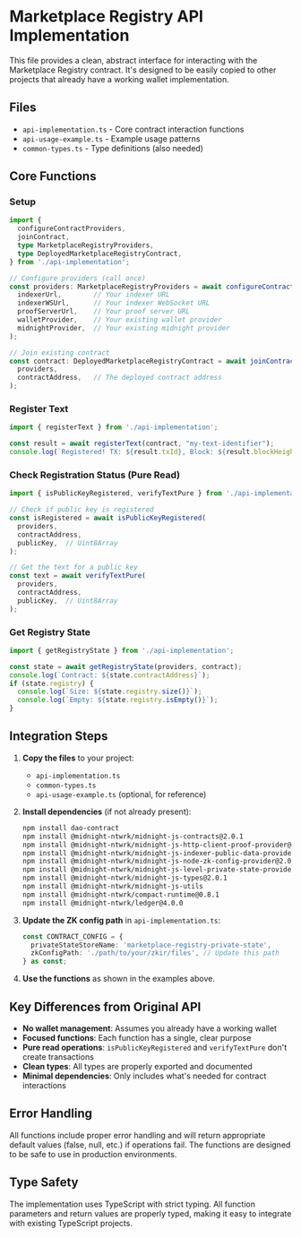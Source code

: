 # Marketplace Registry API Implementation

This file provides a clean, abstract interface for interacting with the Marketplace Registry contract. It's designed to be easily copied to other projects that already have a working wallet implementation.

## Files

- `api-implementation.ts` - Core contract interaction functions
- `api-usage-example.ts` - Example usage patterns
- `common-types.ts` - Type definitions (also needed)

## Core Functions

### Setup

```typescript
import {
  configureContractProviders,
  joinContract,
  type MarketplaceRegistryProviders,
  type DeployedMarketplaceRegistryContract,
} from './api-implementation';

// Configure providers (call once)
const providers: MarketplaceRegistryProviders = await configureContractProviders(
  indexerUrl,        // Your indexer URL
  indexerWSUrl,      // Your indexer WebSocket URL
  proofServerUrl,    // Your proof server URL
  walletProvider,    // Your existing wallet provider
  midnightProvider,  // Your existing midnight provider
);

// Join existing contract
const contract: DeployedMarketplaceRegistryContract = await joinContract(
  providers,
  contractAddress,   // The deployed contract address
);
```

### Register Text

```typescript
import { registerText } from './api-implementation';

const result = await registerText(contract, "my-text-identifier");
console.log(`Registered! TX: ${result.txId}, Block: ${result.blockHeight}`);
```

### Check Registration Status (Pure Read)

```typescript
import { isPublicKeyRegistered, verifyTextPure } from './api-implementation';

// Check if public key is registered
const isRegistered = await isPublicKeyRegistered(
  providers,
  contractAddress,
  publicKey,  // Uint8Array
);

// Get the text for a public key
const text = await verifyTextPure(
  providers,
  contractAddress,
  publicKey,  // Uint8Array
);
```

### Get Registry State

```typescript
import { getRegistryState } from './api-implementation';

const state = await getRegistryState(providers, contract);
console.log(`Contract: ${state.contractAddress}`);
if (state.registry) {
  console.log(`Size: ${state.registry.size()}`);
  console.log(`Empty: ${state.registry.isEmpty()}`);
}
```

## Integration Steps

1. **Copy the files** to your project:
   - `api-implementation.ts`
   - `common-types.ts`
   - `api-usage-example.ts` (optional, for reference)

2. **Install dependencies** (if not already present):
   ```bash
   npm install dao-contract
   npm install @midnight-ntwrk/midnight-js-contracts@2.0.1
   npm install @midnight-ntwrk/midnight-js-http-client-proof-provider@2.0.1
   npm install @midnight-ntwrk/midnight-js-indexer-public-data-provider@2.0.1
   npm install @midnight-ntwrk/midnight-js-node-zk-config-provider@2.0.1
   npm install @midnight-ntwrk/midnight-js-level-private-state-provider@2.0.1
   npm install @midnight-ntwrk/midnight-js-types@2.0.1
   npm install @midnight-ntwrk/midnight-js-utils
   npm install @midnight-ntwrk/compact-runtime@0.8.1
   npm install @midnight-ntwrk/ledger@4.0.0
   ```

3. **Update the ZK config path** in `api-implementation.ts`:
   ```typescript
   const CONTRACT_CONFIG = {
     privateStateStoreName: 'marketplace-registry-private-state',
     zkConfigPath: './path/to/your/zkir/files', // Update this path
   } as const;
   ```

4. **Use the functions** as shown in the examples above.

## Key Differences from Original API

- **No wallet management**: Assumes you already have a working wallet
- **Focused functions**: Each function has a single, clear purpose
- **Pure read operations**: `isPublicKeyRegistered` and `verifyTextPure` don't create transactions
- **Clean types**: All types are properly exported and documented
- **Minimal dependencies**: Only includes what's needed for contract interactions

## Error Handling

All functions include proper error handling and will return appropriate default values (false, null, etc.) if operations fail. The functions are designed to be safe to use in production environments.

## Type Safety

The implementation uses TypeScript with strict typing. All function parameters and return values are properly typed, making it easy to integrate with existing TypeScript projects. 